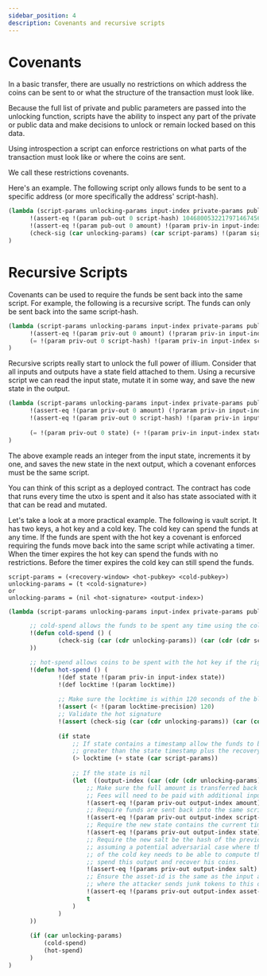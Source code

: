 ```yaml
---
sidebar_position: 4
description: Covenants and recursive scripts
---
```


# Covenants

In a basic transfer, there are usually no restrictions on which address the coins can be sent to or what the structure
of the transaction must look like. 

Because the full list of private and public parameters are passed into the unlocking function, scripts have the ability
to inspect any part of the private or public data and make decisions to unlock or remain locked based on this data. 

Using introspection a script can enforce restrictions on what parts of the transaction must look like or where the coins are sent. 

We call these restrictions covenants. 

Here's an example. The following script only allows funds to be sent to a specific address (or more specifically the address' script-hash).

```lisp
(lambda (script-params unlocking-params input-index private-params public-params)
      !(assert-eq !(param pub-out 0 script-hash) 104680053221797146745664299446634294148527306301217458512245992184063551192936)
      !(assert-eq !(param pub-out 0 amount) !(param priv-in input-index amount))
      (check-sig (car unlocking-params) (car script-params) !(param sighash))
)
```

# Recursive Scripts

Covenants can be used to require the funds be sent back into the same script. For example, the following is a recursive 
script. The funds can only be sent back into the same script-hash.

```lisp
(lambda (script-params unlocking-params input-index private-params public-params)
      !(assert-eq !(param priv-out 0 amount) (!praram priv-in input-index amount))
      (= !(param priv-out 0 script-hash) !(param priv-in input-index script-hash))
)
```

Recursive scripts really start to unlock the full power of illium. Consider that all inputs and outputs have a state field
attached to them. Using a recursive script we can read the input state, mutate it in some way, and save the new state in the
output. 

```lisp
(lambda (script-params unlocking-params input-index private-params public-params)
      !(assert-eq !(param priv-out 0 amount) (!praram priv-in input-index amount))
      !(assert-eq !(param priv-out 0 script-hash) !(param priv-in input-index script-hash))
      
      (= !(param priv-out 0 state) (+ !(param priv-in input-index state) 1))
)
```

The above example reads an integer from the input state, increments it by one, and saves the new state in the next output, 
which a covenant enforces must be the same script. 

You can think of this script as a deployed contract. The contract has code that runs every time the utxo is spent and it also
has state associated with it that can be read and mutated. 

Let's take a look at a more practical example. The following is vault script. It has two keys, a hot key and a cold key. The
cold key can spend the funds at any time. If the funds are spent with the hot key a covenant is enforced requiring the
funds move back into the same script while activating a timer. When the timer expires the hot key can spend the funds with
no restrictions. Before the timer expires the cold key can still spend the funds. 

```
script-params = (<recovery-window> <hot-pubkey> <cold-pubkey>)
unlocking-params = (t <cold-signature>)
or 
unlocking-params = (nil <hot-signature> <output-index>)
```

```lisp
(lambda (script-params unlocking-params input-index private-params public-params))

      ;; cold-spend allows the funds to be spent any time using the cold key
      !(defun cold-spend () (
              (check-sig (car (cdr unlocking-params)) (car (cdr (cdr script-params))) !(param sighash))
      ))

      ;; hot-spend allows coins to be spent with the hot key if the right conditions are met
      !(defun hot-spend () (
              !(def state !(param priv-in input-index state))
              !(def locktime !(param locktime))
        
              ;; Make sure the locktime is within 120 seconds of the blocktime.
              !(assert (< !(param locktime-precision) 120)
              ;; Validate the hot signature
              !(assert (check-sig (car (cdr unlocking-params)) (car (cdr script-params)) !(param sighash)))
                        
              (if state
                  ;; If state contains a timestamp allow the funds to be spent if the current time is
                  ;; greater than the state timestamp plus the recovery-window.
                  (> locktime (+ state (car script-params))
                  
                  ;; If the state is nil
                  (let  ((output-index (car (cdr (cdr unlocking-params)))))   
                      ;; Make sure the full amount is transferred back into the contract.
                      ;; Fees will need to be paid with additional inputs.
                      !(assert-eq !(param priv-out output-index amount) !(param priv-in input-index amount))
                      ;; Require funds are sent back into the same script-hash
                      !(assert-eq !(param priv-out output-index script-hash) !(param priv-in input-index script-hash))
                      ;; Require the new state contains the current timestamp
                      !(assert-eq !(params priv-out output-index state) locktime)
                      ;; Require the new salt be the hash of the previous salt. This is necessary because we are
                      ;; assuming a potential adversarial case where the hot key may be compromised and the owner
                      ;; of the cold key needs to be able to compute the output-commitment preimage to be able to
                      ;; spend this output and recover his coins.
                      !(assert-eq !(params priv-out output-index salt) (hash !(param priv-in input-index salt)))
                      ;; Ensure the asset-id is the same as the input asset-id. This also prevents a potential attack
                      ;; where the attacker sends junk tokens to this output.
                      !(assert-eq !(params priv-out output-index asset-id) !(param priv-in input-index asset-id))
                      t
                  )
              )
      ))
      
      (if (car unlocking-params)
          (cold-spend)
          (hot-spend)
      )
)
```